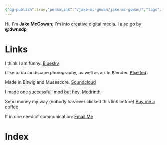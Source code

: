```yaml
---
{"dg-publish":true,"permalink":"/jake-mc-gowan/jake-mc-gowan/","tags":["gardenEntry"]}
---
```


Hi, I'm **Jake McGowan**;
I'm into creative digital media. I also go by **@dwnsdp**
# Links
I think I am funny.
[Bluesky](https://bsky.app/profile/dwnsdp.bsky.social)

I like to do landscape photography, as well as art in Blender.
[Pixelfed](https://portfolio.pixelfed.social/dwnsdp)

Made in Bitwig and Musescore.
[Soundcloud](https://soundcloud.com/jake-mcgowan-music)

I made one successfull mod but hey.
[Modrinth](https://modrinth.com/user/dwnsdp)

Send money my way (nobody has ever clicked this link before)
[Buy me a coffee](http://buymeacoffee.com/dwnsdp)

If in dire need of communication:
[Email Me](mailto:jwimcgowan@gmail.com)

# Index


